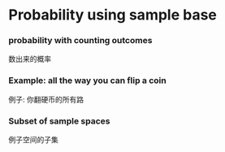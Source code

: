 # Probability using sample base

### probability with counting outcomes

数出来的概率

### Example: all the way you can flip a coin

例子: 你翻硬币的所有路

### Subset of sample spaces

例子空间的子集
